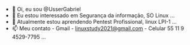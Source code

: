 - 👋 Oi, eu sou @UsserGabriel
- 👀 Eu estou interessado em Segurança da informação, SO Linux ...
- 🌱 Atualmente estou aprendendo Pentest Profissional, linux LPI-1 ...
- 📫 Meu contato - Gmail - linuxstudy2021@gmail.com - Celular 55 11 9 4529-7795 ...

<!---
--->
